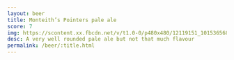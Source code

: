 ```yaml
---
layout: beer
title: Monteith’s Pointers pale ale
score: 7
img: https://scontent.xx.fbcdn.net/v/t1.0-0/p480x480/12119151_10153656873648745_4254619746116923719_n.jpg?oh=be0b922f32fe3db9c92ef8c85c5f3e46&oe=58D92787
desc: A very well rounded pale ale but not that much flavour
permalink: /beer/:title.html
---
```

